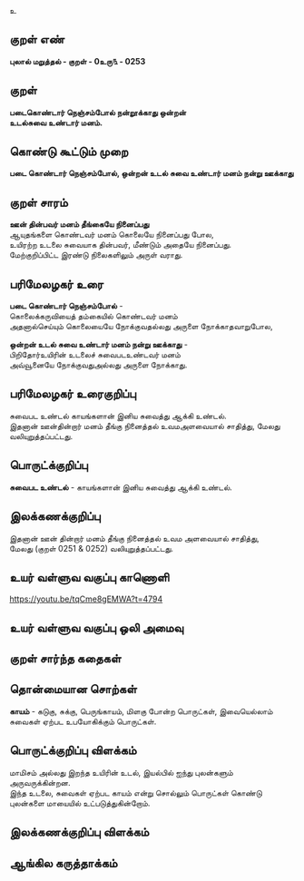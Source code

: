 உ

## குறள் எண் 

**புலால் மறுத்தல் - குறள் - 0உரு௩ - 0253**  

## குறள் 

**படைகொண்டார் நெஞ்சம்போல் நன்றூக்காது ஒன்றன்  
உடல்சுவை உண்டார் மனம்.**

## கொண்டு கூட்டும் முறை

**படை கொண்டார் நெஞ்சம்போல், ஒன்றன் உடல் சுவை உண்டார் மனம் நன்று ஊக்காது**

## குறள் சாரம்   

**ஊன் தின்பவர் மனம் தீங்கையே நினைப்பது**  
ஆயுதங்களை கொண்டவர் மனம் கொலையே நினைப்பது போல,  
உயிரற்ற உடலை சுவையாக தின்பவர், மீண்டும் அதையே நினைப்பது.  
மேற்குறிப்பிட்ட இரண்டு நிலைகளிலும் அருள் வராது.

## பரிமேலழகர் உரை

**படை கொண்டார் நெஞ்சம்போல்** -  
கொலைக்கருவியைத் தம்கையில் கொண்டவர் மனம்   
அதனால்செய்யும் கொலையையே நோக்குவதல்லது அருளை நோக்காதவாறுபோல,  

**ஒன்றன் உடல் சுவை உண்டார் மனம் நன்று ஊக்காது** -   
பிறிதோர்உயிரின் உடலைச் சுவைபடஉண்டவர் மனம்  
அவ்வூனையே நோக்குவதுஅல்லது அருளை நோக்காது.   

## பரிமேலழகர் உரைகுறிப்பு   

சுவைபட உண்டல் காயங்களான் இனிய சுவைத்து ஆக்கி உண்டல்.  
இதனான் ஊன்தின்றார் மனம் தீங்கு நினைத்தல் உவமஅளவையால் சாதித்து, மேலது வலியுறுத்தப்பட்டது.  

## பொருட்க்குறிப்பு 

**சுவைபட உண்டல்** - காயங்களான் இனிய சுவைத்து ஆக்கி உண்டல்.

## இலக்கணக்குறிப்பு  

இதனான் ஊன் தின்றார் மனம் தீங்கு நினைத்தல் உவம அளவையால் சாதித்து,  
மேலது (குறள் 0251 & 0252) வலியுறுத்தப்பட்டது.  

## உயர் வள்ளுவ வகுப்பு காணொளி

https://youtu.be/tqCme8gEMWA?t=4794

## உயர் வள்ளுவ வகுப்பு ஒலி அமைவு 

 
## குறள் சார்ந்த கதைகள் 


## தொன்மையான சொற்கள்

**காயம்** - கடுகு, சுக்கு, பெருங்காயம், மிளகு போன்ற பொருட்கள், இவையெல்லாம் சுவைகள் ஏற்பட உபயோகிக்கும் பொருட்கள்.  

## பொருட்க்குறிப்பு விளக்கம்

மாமிசம் அல்லது இறந்த உயிரின் உடல், இயல்பில் ஐந்து புலன்களும் அருவருக்கின்றன.   
இந்த உடலை, சுவைகள் ஏற்பட காயம் என்று சொல்லும் பொருட்கள் கொண்டு புலன்களை மாயையில் உட்படுத்துகின்றோம்.

## இலக்கணக்குறிப்பு விளக்கம்


## ஆங்கில கருத்தாக்கம் 


